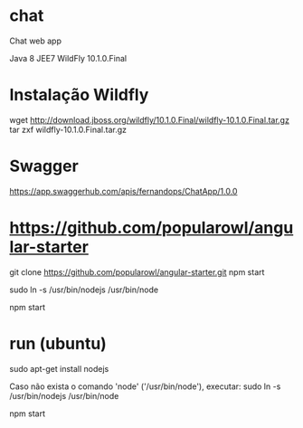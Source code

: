 # chat
Chat web app

Java 8
JEE7
WildFly 10.1.0.Final


# Instalação Wildfly

wget http://download.jboss.org/wildfly/10.1.0.Final/wildfly-10.1.0.Final.tar.gz
tar zxf wildfly-10.1.0.Final.tar.gz


# Swagger

https://app.swaggerhub.com/apis/fernandops/ChatApp/1.0.0


# https://github.com/popularowl/angular-starter

git clone https://github.com/popularowl/angular-starter.git
npm start

sudo ln -s /usr/bin/nodejs /usr/bin/node

npm start

# run (ubuntu)

sudo apt-get install nodejs

Caso não exista o comando 'node' ('/usr/bin/node'), executar:
sudo ln -s /usr/bin/nodejs /usr/bin/node

npm start
